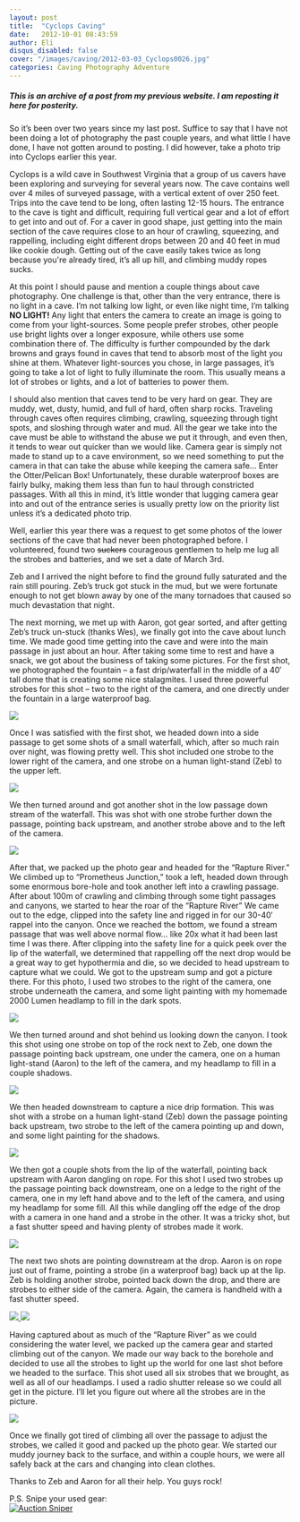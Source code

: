 ```yaml
---
layout: post
title:  "Cyclops Caving"
date:   2012-10-01 08:43:59
author: Eli
disqus_disabled: false
cover: "/images/caving/2012-03-03_Cyclops0026.jpg"
categories: Caving Photography Adventure
---
```


##### This is an archive of a post from my previous website.  I am reposting it here for posterity.

So it’s been over two years since my last post.  Suffice to say that I have not been doing a lot of photography the past couple years, and what little I have done, I have not gotten around to posting.  I did however, take a photo trip into Cyclops earlier this year.

Cyclops is a wild cave in Southwest Virginia that a group of us cavers have been exploring and surveying for several years now.  The cave contains well over 4 miles of surveyed passage, with a vertical extent of over 250 feet.  Trips into the cave tend to be long, often lasting 12-15 hours.  The entrance to the cave is tight and difficult, requiring full vertical gear and a lot of effort to get into and out of.  For a caver in good shape, just getting into the main section of the cave requires close to an hour of crawling, squeezing, and rappelling, including eight different drops between 20 and 40 feet in mud like cookie dough.  Getting out of the cave easily takes twice as long because you're already tired, it’s all up hill, and climbing muddy ropes sucks.

At this point I should pause and mention a couple things about cave photography.  One challenge is that, other than the very entrance, there is no light in a cave.  I’m not talking low light, or even like night time, I’m talking **NO LIGHT!**  Any light that enters the camera to create an image is going to come from your light-sources.  Some people prefer strobes, other people use bright lights over a longer exposure, while others use some combination there of.  The difficulty is further compounded by the dark browns and grays found in caves that tend to absorb most of the light you shine at them.  Whatever light-sources you chose, in large passages, it’s going to take a lot of light to fully illuminate the room.  This usually means a lot of strobes or lights, and a lot of batteries to power them.

I should also mention that caves tend to be very hard on gear.  They are muddy, wet, dusty, humid, and full of hard, often sharp rocks.  Traveling through caves often requires climbing, crawling, squeezing through tight spots, and sloshing through water and mud.  All the gear we take into the cave must be able to withstand the abuse we put it through, and even then, it tends to wear out quicker than we would like.  Camera gear is simply not made to stand up to a cave environment, so we need something to put the camera in that can take the abuse while keeping the camera safe… Enter the Otter/Pelican Box!  Unfortunately, these durable waterproof boxes are fairly bulky, making them less than fun to haul through constricted passages.  With all this in mind, it’s little wonder that lugging camera gear into and out of the entrance series is usually pretty low on the priority list unless it’s a dedicated photo trip.

Well, earlier this year there was a request to get some photos of the lower sections of the cave that had never been photographed before.  I volunteered, found two ~~suckers~~ courageous gentlemen to help me lug all the strobes and batteries, and we set a date of March 3rd.

Zeb and I arrived the night before to find the ground fully saturated and the rain still pouring.  Zeb’s truck got stuck in the mud, but we were fortunate enough to not get blown away by one of the many tornadoes that caused so much devastation that night.

The next morning, we met up with Aaron, got gear sorted, and after getting Zeb’s truck un-stuck (thanks Wes), we finally got into the cave about lunch time.  We made good time getting into the cave and were into the main passage in just about an hour.  After taking some time to rest and have a snack, we got about the business of taking some pictures.  For the first shot, we photographed the fountain – a fast drip/waterfall in the middle of a 40′ tall dome that is creating some nice stalagmites.  I used three powerful strobes for this shot – two to the right of the camera, and one directly under the fountain in a large waterproof bag.

<a href="{{ site.baseurl }}/images/caving/2012-03-03_Cyclops0021.jpg" id="galleryImage">
  <img src="{{ site.baseurl }}/images/caving/thumb/2012-03-03_Cyclops0021-th.jpg" class="galleryThumb" />
</a>

Once I was satisfied with the first shot, we headed down into a side passage to get some shots of a small waterfall, which, after so much rain over night, was flowing pretty well.  This shot included one strobe to the lower right of the camera, and one strobe on a human light-stand (Zeb) to the upper left.

<a href="{{ site.baseurl }}/images/caving/2012-03-03_Cyclops0022.jpg" id="galleryImage">
  <img src="{{ site.baseurl }}/images/caving/thumb/2012-03-03_Cyclops0022-th.jpg" class="galleryThumb" />
</a>

We then turned around and got another shot in the low passage down stream of the waterfall.  This was shot with one strobe further down the passage, pointing back upstream, and another strobe above and to the left of the camera.

<a href="{{ site.baseurl }}/images/caving/2012-03-03_Cyclops0025.jpg" id="galleryImage">
  <img src="{{ site.baseurl }}/images/caving/thumb/2012-03-03_Cyclops0025-th.jpg" class="galleryThumb" />
</a>

After that, we packed up the photo gear and headed for the “Rapture River.”  We climbed up to “Prometheus Junction,” took a left, headed down through some enormous bore-hole and took another left into a crawling passage.  After about 100m of crawling and climbing through some tight passages and canyons, we started to hear the roar of the “Rapture River”  We came out to the edge, clipped into the safety line and rigged in for our 30-40′ rappel into the canyon.  Once we reached the bottom, we found a stream passage that was well above normal flow… like 20x what it had been last time I was there.  After clipping into the safety line for a quick peek over the lip of the waterfall, we determined that rappelling off the next drop would be a great way to get hypothermia and die, so we decided to head upstream to capture what we could.  We got to the upstream sump and got a picture there.  For this photo, I used two strobes to the right of the camera, one strobe underneath the camera, and some light painting with my homemade 2000 Lumen headlamp to fill in the dark spots.

<a href="{{ site.baseurl }}/images/caving/2012-03-03_Cyclops0026.jpg" id="galleryImage">
  <img src="{{ site.baseurl }}/images/caving/thumb/2012-03-03_Cyclops0026-th.jpg" class="galleryThumb" />
</a>

We then turned around and shot behind us looking down the canyon.  I took this shot using one strobe on top of the rock next to Zeb, one down the passage pointing back upstream, one under the camera, one on a human light-stand (Aaron) to the left of the camera, and my headlamp to fill in a couple shadows.

<a href="{{ site.baseurl }}/images/caving/2012-03-03_Cyclops0030.jpg" id="galleryImage">
  <img src="{{ site.baseurl }}/images/caving/thumb/2012-03-03_Cyclops0030-th.jpg" class="galleryThumb" />
</a>

We then headed downstream to capture a nice drip formation.  This was shot with a strobe on a human light-stand (Zeb) down the passage pointing back upstream, two strobe to the left of the camera pointing up and down, and some light painting for the shadows.

<a href="{{ site.baseurl }}/images/caving/2012-03-03_Cyclops0031.jpg" id="galleryImage">
  <img src="{{ site.baseurl }}/images/caving/thumb/2012-03-03_Cyclops0031-th.jpg" class="galleryThumb" />
</a>

We then got a couple shots from the lip of the waterfall, pointing back upstream with Aaron dangling on rope.  For this shot I used two strobes up the passage pointing back downstream, one on a ledge to the right of the camera, one in my left hand above and to the left of the camera, and using my headlamp for some fill.  All this while dangling off the edge of the drop with a camera in one hand and a strobe in the other.  It was a tricky shot, but a fast shutter speed and having plenty of strobes made it work.

<a href="{{ site.baseurl }}/images/caving/2012-03-03_Cyclops0035.jpg" id="galleryImage">
  <img src="{{ site.baseurl }}/images/caving/thumb/2012-03-03_Cyclops0035-th.jpg" class="galleryThumb" />
</a>

The next two shots are pointing  downstream at the drop.  Aaron is on rope just out of frame, pointing a strobe (in a waterproof bag) back up at the lip.  Zeb is holding another strobe, pointed back down the drop, and there are strobes to either side of the camera.  Again, the camera is handheld with a fast shutter speed.

<a href="{{ site.baseurl }}/images/caving/2012-03-03_Cyclops0036.jpg" id="galleryImage">
  <img src="{{ site.baseurl }}/images/caving/thumb/2012-03-03_Cyclops0036-th.jpg" class="galleryThumb" />
</a>
<a href="{{ site.baseurl }}/images/caving/2012-03-03_Cyclops0037.jpg" id="galleryImage">
  <img src="{{ site.baseurl }}/images/caving/thumb/2012-03-03_Cyclops0037-th.jpg" class="galleryThumb" />
</a>

Having captured about as much of the “Rapture River” as we could considering the water level, we packed up the camera gear and started climbing out of the canyon.  We made our way back to the borehole and decided to use all the strobes to light up the world for one last shot before we headed to the surface.  This shot used all six strobes that we brought,  as well as all of our headlamps.  I used a radio shutter release so we could all get in the picture.  I’ll let you figure out where all the strobes are in the picture.

<a href="{{ site.baseurl }}/images/caving/2012-03-03_Cyclops0039.jpg" id="galleryImage">
  <img src="{{ site.baseurl }}/images/caving/thumb/2012-03-03_Cyclops0039-th.jpg" class="galleryThumb" />
</a>

Once we finally got tired of climbing all over the passage to adjust the strobes, we called it good and packed up the photo gear.  We started our muddy journey back to the surface, and within a couple hours, we were all safely back at the cars and changing into clean clothes.  

Thanks to Zeb and Aaron for all their help.  You guys rock!

P.S. Snipe your used gear:  
<a href="https://www.gixen.com/index.php" name="9ba3b11208f85a9d7572975010fac70e" target="_blank" >
<img src="https://www.gixen.com/images/gixenlink.gif" border="0" alt="Auction Sniper" title="Auction Sniper">
</a>

